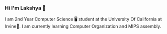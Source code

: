 ### Hi I'm Lakshya 👋

I am 2nd Year Computer Science 🖥 student at the University Of California at Irvine🏫.
I am currently learning Computer Organization and MIPS assembly. 


<!--
**LakshyaShrivastava/LakshyaShrivastava** is a ✨ _special_ ✨ repository because its `README.md` (this file) appears on your GitHub profile.

Here are some ideas to get you started:

- 🔭 I’m currently working on ...
- 🌱 I’m currently learning ...
- 👯 I’m looking to collaborate on ...
- 🤔 I’m looking for help with ...
- 💬 Ask me about ...
- 📫 How to reach me: ...
- 😄 Pronouns: ...
- ⚡ Fun fact: ...
-->
